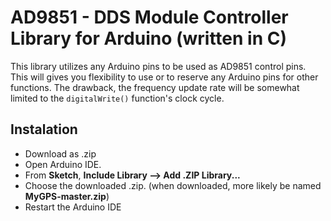 # AD9851 - DDS Module Controller Library for Arduino (written in C)
This library utilizes any Arduino pins to be used as AD9851 control pins. This will gives you flexibility to use or to reserve any Arduino pins for other functions. The drawback, the frequency update rate will be somewhat limited to the `digitalWrite()` function's clock cycle.

## Instalation
* Download as .zip
* Open Arduino IDE.
* From **Sketch**, **Include Library --> Add .ZIP Library...**
* Choose the downloaded .zip. (when downloaded, more likely be named **MyGPS-master.zip**)
* Restart the Arduino IDE

